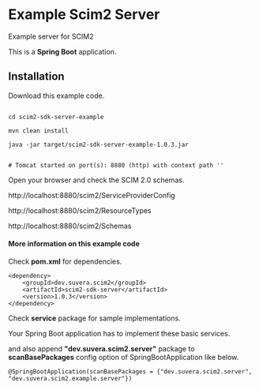 # Example Scim2 Server
Example server for SCIM2

This is a **Spring Boot** application.

## Installation

Download this example code.

```

cd scim2-sdk-server-example

mvn clean install

java -jar target/scim2-sdk-server-example-1.0.3.jar


# Tomcat started on port(s): 8880 (http) with context path ''

```

Open your browser and check the SCIM 2.0 schemas.

http://localhost:8880/scim2/ServiceProviderConfig

http://localhost:8880/scim2/ResourceTypes

http://localhost:8880/scim2/Schemas



#### More information on this example code

Check **pom.xml** for dependencies.

```
<dependency>
    <groupId>dev.suvera.scim2</groupId>
    <artifactId>scim2-sdk-server</artifactId>
    <version>1.0.3</version>
</dependency>

```

Check **service** package for sample implementations. 

Your Spring Boot application has to implement these basic services.

and also append **"dev.suvera.scim2.server"** package to **scanBasePackages** config option of SpringBootApplication like below.

```
@SpringBootApplication(scanBasePackages = {"dev.suvera.scim2.server", "dev.suvera.scim2.example.server"})

```


